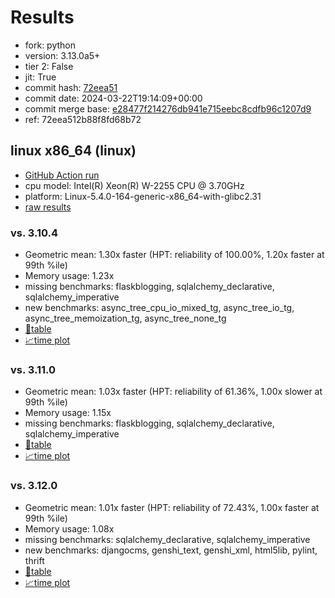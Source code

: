 # Results

- fork: python
- version: 3.13.0a5+
- tier 2: False
- jit: True
- commit hash: [72eea51](https://github.com/python/cpython/commit/72eea51)
- commit date: 2024-03-22T19:14:09+00:00
- commit merge base: [e28477f214276db941e715eebc8cdfb96c1207d9](https://github.com/python/cpython/commit/e28477f214276db941e715eebc8cdfb96c1207d9)
- ref: 72eea512b88f8fd68b72

## linux x86_64 (linux)

- [GitHub Action run](https://github.com/faster-cpython/benchmarking/actions/runs/8398451474)
- cpu model: Intel(R) Xeon(R) W-2255 CPU @ 3.70GHz
- platform: Linux-5.4.0-164-generic-x86_64-with-glibc2.31
- [raw results](bm-20240322-linux-x86_64-python-72eea512b88f8fd68b72-3.13.0a5%2B-72eea51.json)

### vs. 3.10.4

- Geometric mean: 1.30x faster (HPT: reliability of 100.00%, 1.20x faster at 99th %ile)
- Memory usage: 1.23x
- missing benchmarks: flaskblogging, sqlalchemy_declarative, sqlalchemy_imperative
- new benchmarks: async_tree_cpu_io_mixed_tg, async_tree_io_tg, async_tree_memoization_tg, async_tree_none_tg
- [📄table](bm-20240322-linux-x86_64-python-72eea512b88f8fd68b72-3.13.0a5%2B-72eea51-vs-3.10.4.md)
- [📈time plot](bm-20240322-linux-x86_64-python-72eea512b88f8fd68b72-3.13.0a5%2B-72eea51-vs-3.10.4.png)

### vs. 3.11.0

- Geometric mean: 1.03x faster (HPT: reliability of 61.36%, 1.00x slower at 99th %ile)
- Memory usage: 1.15x
- missing benchmarks: flaskblogging, sqlalchemy_declarative, sqlalchemy_imperative
- [📄table](bm-20240322-linux-x86_64-python-72eea512b88f8fd68b72-3.13.0a5%2B-72eea51-vs-3.11.0.md)
- [📈time plot](bm-20240322-linux-x86_64-python-72eea512b88f8fd68b72-3.13.0a5%2B-72eea51-vs-3.11.0.png)

### vs. 3.12.0

- Geometric mean: 1.01x faster (HPT: reliability of 72.43%, 1.00x faster at 99th %ile)
- Memory usage: 1.08x
- missing benchmarks: sqlalchemy_declarative, sqlalchemy_imperative
- new benchmarks: djangocms, genshi_text, genshi_xml, html5lib, pylint, thrift
- [📄table](bm-20240322-linux-x86_64-python-72eea512b88f8fd68b72-3.13.0a5%2B-72eea51-vs-3.12.0.md)
- [📈time plot](bm-20240322-linux-x86_64-python-72eea512b88f8fd68b72-3.13.0a5%2B-72eea51-vs-3.12.0.png)

